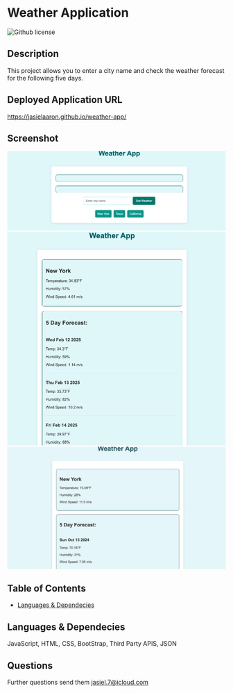 # Weather Application

  ![Github license](https://img.shields.io/badge/license-MIT-blue.svg)

  ## Description

  This project allows you to enter a city name and check the weather forecast for the following five days.

  ## Deployed Application URL
  
  https://jasielaaron.github.io/weather-app/

  ## Screenshot
  ![screenshotofmychallenge](./assets/Weather%20Application%202.png)
  ![screenshotofmychallenge](./assets/Weather%20application%203.png)
  ![screenshotofmychallenge](./assets/Weather%20Application.png)

  ## Table of Contents
  * [Languages & Dependecies](#languagesanddependencies)


  ## Languages & Dependecies
  JavaScript, HTML, CSS, BootStrap, Third Party APIS, JSON

  

  ## Questions 

  Further questions send them [jasiel.7@icloud.com](mailto:jasiel.7@icloud.com?subject=[GitHub%20Dev20Connect])
